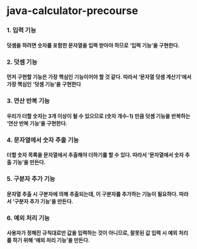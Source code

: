 # java-calculator-precourse

### 1. 입력 기능
#### 덧셈을 하려면 숫자를 포함한 문자열을 입력 받아야 하므로 ‘입력 기능’을 구현한다.

### 2. 덧셈 기능
#### 먼저 구현할 기능은 가장 핵심인 기능이어야 할 것 같다. 따라서 ‘문자열 덧셈 계산기’에서 가장 핵심인 ‘덧셈 기능’을 구현한다

### 3. 연산 반복 기능
#### 우리가 더할 숫자는 3개 이상이 될 수 있으므로 (숫자 개수-1) 만큼 덧셈 기능을 반복하는 ‘연산 반복 기능’을 구현한다.

### 4. 문자열에서 숫자 추출 기능
#### 더할 숫자 목록을 문자열에서 추출해야 더하기를 할 수 있다. 따라서 ‘문자열에서 숫자 추출 기능’을 만든다.

### 5. 구분자 추가 기능
#### 문자열 추출 시 구분자에 의해 추출되는데, 이 구분자를 추가하는 기능이 필요하다. 따라서 ‘구분자 추가 기능’을 만든다.

### 6. 예외 처리 기능
#### 사용자가 정해진 규칙대로만 값을 입력하는 것이 아니므로, 잘못된 값 입력 시 예외 처리를 하기 위해 ‘예외 처리 기능’을 만든다.